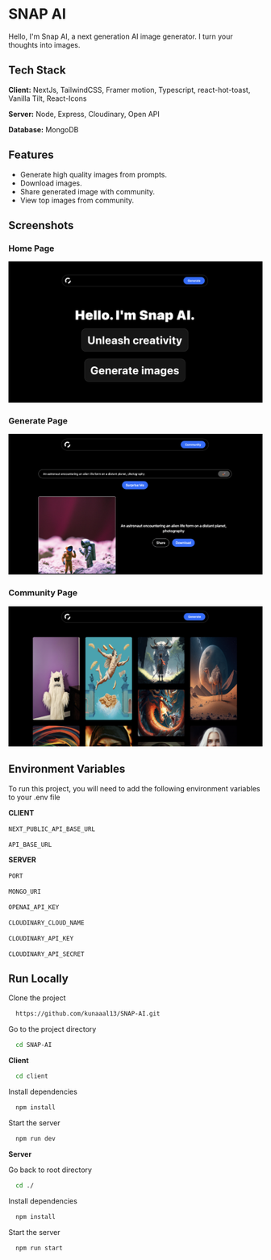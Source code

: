 # SNAP AI

Hello, I'm Snap AI, a next generation AI image generator. I turn your thoughts into images.

## Tech Stack

**Client:** NextJs, TailwindCSS, Framer motion, Typescript, react-hot-toast, Vanilla Tilt, React-Icons

**Server:** Node, Express, Cloudinary, Open API

**Database:** MongoDB

## Features

- Generate high quality images from prompts.
- Download images.
- Share generated image with community.
- View top images from community.

## Screenshots

### Home Page

![App Screenshot](/images/Home1.png)

### Generate Page

![App Screenshot](/images/Generate1.png)

### Community Page

![App Screenshot](/images/Community1.png)

## Environment Variables

To run this project, you will need to add the following environment variables to your .env file

**CLIENT**

`NEXT_PUBLIC_API_BASE_URL`

`API_BASE_URL`

**SERVER**

`PORT`

`MONGO_URI`

`OPENAI_API_KEY`

`CLOUDINARY_CLOUD_NAME`

`CLOUDINARY_API_KEY`

`CLOUDINARY_API_SECRET`

## Run Locally

Clone the project

```bash
  https://github.com/kunaaal13/SNAP-AI.git
```

Go to the project directory

```bash
  cd SNAP-AI
```

**Client**

```bash
  cd client
```

Install dependencies

```bash
  npm install
```

Start the server

```bash
  npm run dev
```

**Server**

Go back to root directory

```bash
  cd ./
```

Install dependencies

```bash
  npm install
```

Start the server

```bash
  npm run start
```
